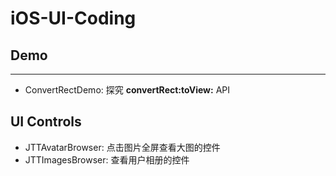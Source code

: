 # iOS-UI-Coding

## Demo
---

* ConvertRectDemo: 探究 **convertRect:toView:** API


## UI Controls

* JTTAvatarBrowser: 点击图片全屏查看大图的控件
* JTTImagesBrowser: 查看用户相册的控件

